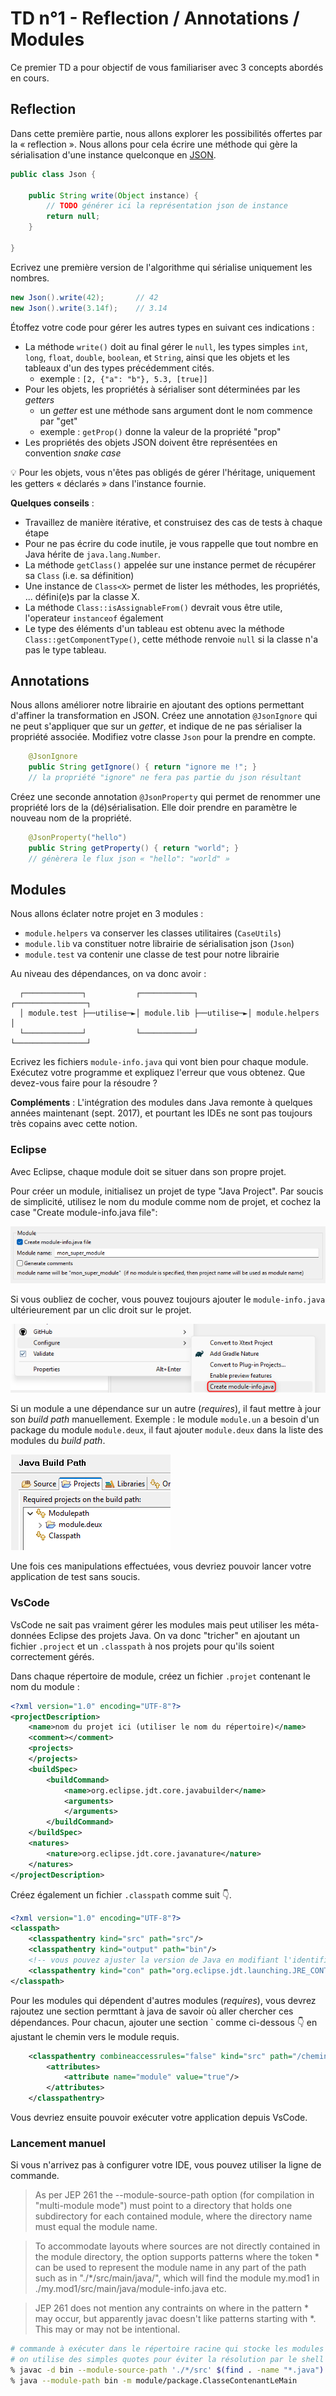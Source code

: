 # TD n°1 - Reflection / Annotations / Modules

Ce premier TD a pour objectif de vous familiariser avec 3 concepts abordés en cours.

## Reflection

Dans cette première partie, nous allons explorer les possibilités offertes par la « reflection ».
Nous allons pour cela écrire une méthode qui gère la sérialisation d'une instance quelconque en
[JSON](https://www.json.org/json-fr.html).

```java
public class Json {

	public String write(Object instance) {
		// TODO générer ici la représentation json de instance
		return null;
	}

}
```

Ecrivez une première version de l'algorithme qui sérialise uniquement les nombres.

```java
new Json().write(42);		// 42
new Json().write(3.14f);	// 3.14
```

Étoffez votre code pour gérer les autres types en suivant ces indications :
* La méthode `write()` doit au final gérer le `null`, les types simples `int`, `long`, `float`, `double`, `boolean`, et `String`,
  ainsi que les objets et les tableaux d'un des types précédemment cités.
  * exemple : `[2, {"a": "b"}, 5.3, [true]]`
* Pour les objets, les propriétés à sérialiser sont déterminées par les _getters_
  * un _getter_ est une méthode sans argument dont le nom commence par "get"
  * exemple : `getProp()` donne la valeur de la propriété "prop"
* Les propriétés des objets JSON doivent être représentées en convention _snake case_

💡 Pour les objets, vous n'êtes pas obligés de gérer l'héritage, uniquement les getters « déclarés » dans l'instance fournie.

**Quelques conseils** :

* Travaillez de manière itérative, et construisez des cas de tests à chaque étape
* Pour ne pas écrire du code inutile, je vous rappelle que tout nombre en Java hérite de `java.lang.Number`.
* La méthode `getClass()` appelée sur une instance permet de récupérer sa `Class` (i.e. sa définition)
* Une instance de `Class<X>` permet de lister les méthodes, les propriétés, ... défini(e)s par la classe X.
* La méthode `Class::isAssignableFrom()` devrait vous être utile, l'operateur `instanceof` également
* Le type des éléments d'un tableau est obtenu avec la méthode `Class::getComponentType()`,
  cette méthode renvoie `null` si la classe n'a pas le type tableau.

## Annotations

Nous allons améliorer notre librairie en ajoutant des options permettant d'affiner la transformation en JSON.
Créez une annotation `@JsonIgnore` qui ne peut s'appliquer que sur un _getter_, et indique de ne pas sérialiser
la propriété associée. Modifiez votre classe `Json` pour la prendre en compte.

```java
    @JsonIgnore
    public String getIgnore() { return "ignore me !"; }
    // la propriété "ignore" ne fera pas partie du json résultant
```

Créez une seconde annotation `@JsonProperty` qui permet de renommer une propriété lors de la (dé)sérialisation.
Elle doir prendre en paramètre le nouveau nom de la propriété.

```java
    @JsonProperty("hello")
    public String getProperty() { return "world"; }
    // génèrera le flux json « "hello": "world" »
```

## Modules

Nous allons éclater notre projet en 3 modules :
* `module.helpers` va conserver les classes utilitaires (`CaseUtils`)
* `module.lib` va constituer notre librairie de sérialisation json (`Json`)
* `module.test` va contenir une classe de test pour notre librairie

Au niveau des dépendances, on va donc avoir : 
```
  ┌─────────────┐           ┌────────────┐           ┌────────────────┐  
  │ module.test ├──utilise─►│ module.lib ├──utilise─►│ module.helpers │  
  └─────────────┘           └────────────┘           └────────────────┘  
```

Ecrivez les fichiers `module-info.java` qui vont bien pour chaque module.
Exécutez votre programme et expliquez l'erreur que vous obtenez.
Que devez-vous faire pour la résoudre ?

**Compléments** : L'intégration des modules dans Java remonte à quelques années
maintenant (sept. 2017), et pourtant les IDEs ne sont pas toujours
très copains avec cette notion.

### Eclipse

Avec Eclipse, chaque module doit se situer dans son propre projet.

Pour créer un module, initialisez un projet de type "Java Project". Par soucis de simplicité, utilisez
le nom du module comme nom de projet, et cochez la case "Create module-info.java file":

![](create_project.png)

Si vous oubliez de cocher, vous pouvez toujours ajouter le `module-info.java` ultérieurement par un clic droit sur le projet.

![](create_module.png)

Si un module a une dépendance sur un autre (_requires_), il faut mettre à jour son _build path_ manuellement.
Exemple : le module `module.un` a besoin d'un package du module `module.deux`, il faut ajouter `module.deux`
dans la liste des modules du _build path_.

![](configure_build_path.png)

Une fois ces manipulations effectuées, vous devriez pouvoir lancer votre application de test sans soucis.

### VsCode

VsCode ne sait pas vraiment gérer les modules mais peut utiliser les méta-données Eclipse
des projets Java. On va donc "tricher" en ajoutant un fichier `.project` et un `.classpath`
à nos projets pour qu'ils soient correctement gérés.

Dans chaque répertoire de module, créez un fichier `.projet` contenant le nom du module :

```xml
<?xml version="1.0" encoding="UTF-8"?>
<projectDescription>
	<name>nom du projet ici (utiliser le nom du répertoire)</name>
	<comment></comment>
	<projects>
	</projects>
	<buildSpec>
		<buildCommand>
			<name>org.eclipse.jdt.core.javabuilder</name>
			<arguments>
			</arguments>
		</buildCommand>
	</buildSpec>
	<natures>
		<nature>org.eclipse.jdt.core.javanature</nature>
	</natures>
</projectDescription>
```

Créez également un fichier `.classpath` comme suit 👇.

```xml
<?xml version="1.0" encoding="UTF-8"?>
<classpath>
	<classpathentry kind="src" path="src"/>
	<classpathentry kind="output" path="bin"/>
	<!-- vous pouvez ajuster la version de Java en modifiant l'identifiant `JavaSE-21` ci-dessous -->
	<classpathentry kind="con" path="org.eclipse.jdt.launching.JRE_CONTAINER/org.eclipse.jdt.internal.debug.ui.launcher.StandardVMType/JavaSE-21"/>
</classpath>
```

Pour les modules qui dépendent d'autres modules (_requires_), vous devrez rajoutez une section
permttant à java de savoir où aller chercher ces dépendances. Pour chacun, ajouter une section
`<classpathentry/> comme ci-dessous 👇 en ajustant le chemin vers le module requis.

```xml
    <classpathentry combineaccessrules="false" kind="src" path="/chemin vers le module requis">
        <attributes>
            <attribute name="module" value="true"/>
        </attributes>
    </classpathentry>
```

Vous devriez ensuite pouvoir exécuter votre application depuis VsCode.

### Lancement manuel

Si vous n'arrivez pas à configurer votre IDE, vous pouvez utiliser la ligne de commande.

> As per JEP 261 the --module-source-path option (for compilation in "multi-module mode")
> must point to a directory that holds one subdirectory for each contained module,
> where the directory name must equal the module name.

> To accommodate layouts where sources are not directly contained in the module directory,
> the option supports patterns where the token * can be used to represent the module name
> in any part of the path such as in "./*/src/main/java/", which will find the module
> my.mod1 in ./my.mod1/src/main/java/module-info.java etc.

> JEP 261 does not mention any contraints on where in the pattern * may occur, but apparently
> javac doesn't like patterns starting with *. This may or may not be intentional.

```bash
# commande à exécuter dans le répertoire racine qui stocke les modules
# on utilise des simples quotes pour éviter la résolution par le shell
% javac -d bin --module-source-path './*/src' $(find . -name "*.java")
% java --module-path bin -m module/package.ClasseContenantLeMain
```
